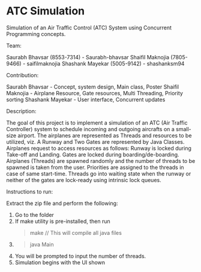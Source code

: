 # ATC Simulation
Simulation of an Air Traffic Control (ATC) System using Concurrent Programming concepts.

Team:

Saurabh Bhavsar (8553-7314) - Saurabh-bhavsar
Shaifil Maknojia (7805-9466) - saifilmaknojia
Shashank Mayekar (5005-9142) - shashanksm94

Contribution:

Saurabh Bhavsar - Concept, system design, Main class, Poster
Shaifil Maknojia - Airplane Resource, Gate resources, Multi Threading, Priority sorting
Shashank Mayekar - User interface, Concurrent updates

Description:

The goal of this project is to implement a simulation of an ATC (Air Traffic Controller) system to schedule incoming and outgoing aircrafts on a small-size airport.
The airplanes are represented as Threads and resources to be utilized, viz. A Runway and Two Gates are represented by Java Classes.
Airplanes request to access resources as follows:
Runway is locked during Take-off and Landing.
Gates are locked during boarding/de-boarding. 
Airplanes (Threads) are spawned randomly and the number of threads to be spawned is taken from the user.
Priorities are assigned to the threads in case of same start-time.
Threads go into waiting state when the runway or neither of the gates are lock-ready using intrinsic lock queues.

Instructions to run:

Extract the zip file and perform the following:
1. Go to the folder
2. If make utility is pre-installed, then run
    > make
    // This will compile all java files
3.  > java Main
4. You will be prompted to input the number of threads.
5. Simulation begins with the UI shown

